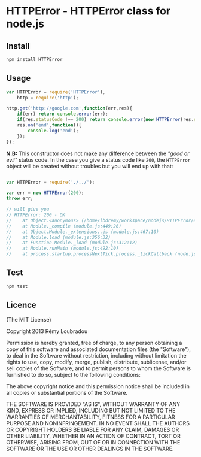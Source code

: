 # HTTPError - HTTPError class for node.js

## Install

```sh
npm install HTTPError
```

## Usage

```js
var HTTPError = require('HTTPError'),
	http = require('http');

http.get('http://google.com',function(err,res){
	if(err) return console.error(err);
	if(res.statusCode !== 200) return console.error(new HTTPError(res.statusCode));
	res.on('end',function(){
		console.log('end');
	});
});
```

__N.B:__ This constructor does not make any difference between the _"good or evil"_ status code.
In the case you give a status code like `200`, the `HTTPError` object will be created without troubles but you will end up
with that:

```js

var HTTPError = require('./../');

var err = new HTTPError(200);
throw err;

// will give you
// HTTPError: 200 - OK
//    at Object.<anonymous> (/home/lbdremy/workspace/nodejs/HTTPError/example/internal-server-error.js:3:11)
//    at Module._compile (module.js:449:26)
//    at Object.Module._extensions..js (module.js:467:10)
//    at Module.load (module.js:356:32)
//    at Function.Module._load (module.js:312:12)
//    at Module.runMain (module.js:492:10)
//    at process.startup.processNextTick.process._tickCallback (node.js:244:9)

```

## Test

```sh
npm test
```

## Licence

(The MIT License)

Copyright 2013 Rémy Loubradou

Permission is hereby granted, free of charge, to any person obtaining a copy
of this software and associated documentation files (the "Software"), to deal
in the Software without restriction, including without limitation the rights
to use, copy, modify, merge, publish, distribute, sublicense, and/or sell
copies of the Software, and to permit persons to whom the Software is
furnished to do so, subject to the following conditions:

The above copyright notice and this permission notice shall be included in
all copies or substantial portions of the Software.

THE SOFTWARE IS PROVIDED "AS IS", WITHOUT WARRANTY OF ANY KIND, EXPRESS OR
IMPLIED, INCLUDING BUT NOT LIMITED TO THE WARRANTIES OF MERCHANTABILITY,
FITNESS FOR A PARTICULAR PURPOSE AND NONINFRINGEMENT. IN NO EVENT SHALL THE
AUTHORS OR COPYRIGHT HOLDERS BE LIABLE FOR ANY CLAIM, DAMAGES OR OTHER
LIABILITY, WHETHER IN AN ACTION OF CONTRACT, TORT OR OTHERWISE, ARISING FROM,
OUT OF OR IN CONNECTION WITH THE SOFTWARE OR THE USE OR OTHER DEALINGS IN
THE SOFTWARE.